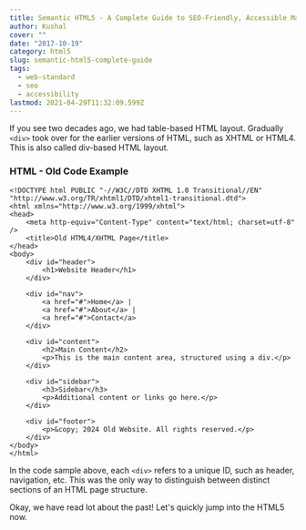 ```yaml
---
title: Semantic HTML5 - A Complete Guide to SEO-Friendly, Accessible Markup
author: Kushal
cover: ""
date: "2017-10-19"
category: html5
slug: semantic-html5-complete-guide
tags:
  - web-standard
  - seo
  - accessibility
lastmod: 2021-04-29T11:32:09.599Z
---
```

If you see two decades ago, we had table-based HTML layout. Gradually `<div>` took over for the earlier versions of HTML, such as XHTML or HTML4. This is also called div-based HTML layout.
 
### HTML - Old Code Example
```
<!DOCTYPE html PUBLIC "-//W3C//DTD XHTML 1.0 Transitional//EN" "http://www.w3.org/TR/xhtml1/DTD/xhtml1-transitional.dtd">
<html xmlns="http://www.w3.org/1999/xhtml">
<head>
    <meta http-equiv="Content-Type" content="text/html; charset=utf-8" />
    <title>Old HTML4/XHTML Page</title>
</head>
<body>
    <div id="header">
        <h1>Website Header</h1>
    </div>
    
    <div id="nav">
        <a href="#">Home</a> | 
        <a href="#">About</a> | 
        <a href="#">Contact</a>
    </div>
    
    <div id="content">
        <h2>Main Content</h2>
        <p>This is the main content area, structured using a div.</p>
    </div>
    
    <div id="sidebar">
        <h3>Sidebar</h3>
        <p>Additional content or links go here.</p>
    </div>
    
    <div id="footer">
        <p>&copy; 2024 Old Website. All rights reserved.</p>
    </div>
</body>
</html>
```
In the code sample above, each `<div>` refers to a unique ID, such as header, navigation, etc. This was the only way to distinguish between distinct sections of an HTML page structure.

Okay, we have read lot about the past! Let's quickly jump into the HTML5 now.

<!--stackedit_data:
eyJoaXN0b3J5IjpbMjA3OTEzNjg0NywtNjY5MjQwMDY3LDEwND
E5Mzk4NTksMTQ5MDkyMjk1MCwxMTYxNTQwOTg2LDE3OTY3MDA3
MTMsNDQxOTg2MzUwLC0xOTk4NTE3MzcwXX0=
-->